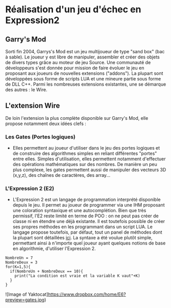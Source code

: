 # Réalisation d'un jeu d'échec en **Expression2**

## Garry's Mod
Sorti fin 2004, Garrys's Mod est un jeu multijoueur de type "sand box" (bac à sable).
Le joueur y est libre de manipuler, assembler et créer des objets de divers types grâce au moteur de jeu Source.
Une communauté de développeurs s'est donnée pour mission de faire évoluer le jeu en proposant aux joueurs de nouvelles extensions ("addons").
La plupart sont développées sous forme de scripts LUA et une mineure partie sous forme de DLL C++.
Parmi les nombreuses extensions existantes, une se démarque des autres : le Wire.

## L'extension Wire
De loin l'extension la plus complète disponible sur Garry's Mod, elle propose notamment deux idées clefs :

### Les Gates (Portes logiques)
- Elles permettent au joueur d'utiliser dans le jeu des portes logiques et de construire des algorithmes simples en reliant différentes "portes" entre elles. Simples d'utilisation, elles permettent notamment d'effectuer des opérations mathématiques sur des nombres.
De manière un peu plus complexe, les gates permettent aussi de manipuler des vecteurs 3D (x,y,z), des chaînes de caractères, des array...

### L'Expression 2 (E2)
- L'Expression 2 est un langage de programmation interprété disponible depuis le jeu.
Il permet au joueur de programmer via une IHM proposant une coloration syntaxique et une autocomplétion.
Bien que très permissif, l'E2 reste limité en terme de POO : on ne peut pas créer de classe ni en étendre une déjà existante.
Il est toutefois possible de créer ses propres méthodes en les programmant dans un script LUA.
Le langage propose toutefois, par défaut, tout un panel de méthodes dont la plupart sont détaillées [ici](https://github.com/wiremod/wire/wiki/Expression-2).
La syntaxe a été voulue plutôt simple, permettant ainsi à n'importe quel joueur ayant quelques notions de base en algorithmie, d'utiliser l'Expression 2.

```
NombreUn = 7
NombreDeux = 3
for(K=1,5){
  if(NombreUn + NombreDeux == 10){
    print("La condition est vraie et la variable K vaut"+K)
  }
}
```
![Image of Yaktocat]https://www.dropbox.com/home/E6?preview=gates.jpg)
